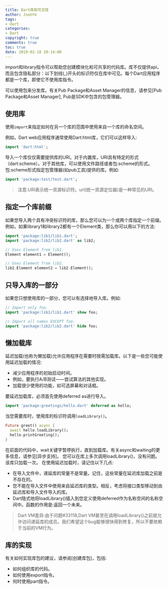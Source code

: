 ```yaml
---
title: Dart库和可见性
author: JsonYe
tags:
- dart
categories:
- Dart
copyright: true
comments: true
toc: true
date: 2019-02-18 20:14:00   
---
```


import和library指令可以帮助您创建模块化和可共享的代码库。库不仅提供api，而且包含隐私部分：以下划线(_)开头的标识符仅在库中可见。每个Dart应用程序都是一个库，即使它不使用库指令。

可以使用包来分发库。有关Pub Package和Asset Manager的信息，请参见[Pub Package和Asset Manager], Pub是SDK中包含的包管理器。

## 使用库
使用`import`来指定如何在另一个库的范围中使用来自一个库的命名空间。

例如，Dart web应用程序通常使用Dart:html库，它们可以这样导入:
```dart
import 'dart:html';
```
导入一个库仅仅需要提供库的URI。对于内置库，URI具有特定的形式（dart:scheme）。对于其他库，可以使用文件路径或者包:scheme的形式。包:scheme形式指定包管理器(如pub工具)提供的库。例如:
```dart
import 'package:test/test.dart';
```
> 注意:URI表示统一资源标识符。url(统一资源定位器)是一种常见的URI。

## 指定一个库前缀
如果您导入两个具有冲突标识符的库，那么您可以为一个或两个库指定一个前缀。例如，如果library1和library2都有一个Element类，那么你可以用以下的方法:
```dart
import 'package:lib1/lib1.dart';
import 'package:lib2/lib2.dart' as lib2;

// Uses Element from lib1.
Element element1 = Element();

// Uses Element from lib2.
lib2.Element element2 = lib2.Element();
```
## 只导入库的一部分
如果您只想使用库的一部分，您可以有选择地导入库。例如:
```dart
// Import only foo.
import 'package:lib1/lib1.dart' show foo;

// Import all names EXCEPT foo.
import 'package:lib2/lib2.dart' hide foo;
```
## 懒加载库
延迟加载(也称为懒加载)允许应用程序在需要时按需加载库。以下是一些您可能使用延迟加载的情况:
- 减少应用程序的初始启动时间。
- 例如，要执行A/B测试——尝试算法的其他实现。
- 加载很少使用的功能，如可选屏幕和对话框。

要延迟加载库，必须首先使用deferred as进行导入。
```dart
import 'package:greetings/hello.dart' deferred as hello;
```
当您需要库时，使用库的标识符调用`loadLibrary()`。
```dart
Future greet() async {
  await hello.loadLibrary();
  hello.printGreeting();
}
```
在前面的代码中，wait关键字暂停执行，直到加载库。有关async和waiting的更多信息，请参见[异步支持]。
您可以在库上多次调用loadLibrary()，没有问题。该库只加载一次。
在使用延迟加载时，请记住以下几点:

- 在导入文件中，递延库的常量不是常量。记住，这些常量在延迟库加载之前是不存在的。
- 您不能在导入文件中使用来自延迟库的类型。相反，考虑将接口类型移动到由延迟库和导入文件导入的库。
- Dart隐式地将loadLibrary()插入到您定义使用deferred作为名称空间的名称空间中。函数的作用是:返回一个未来。

> Dart VM差异:由于问题#33118,Dart VM甚至在调用loadLibrary()之前就允许访问递延库的成员。我们希望这个bug能够很快得到修复，所以不要依赖于当前的VM行为。

## 库的实现
有关如何实现库包的建议，请参阅[创建库包]，包括:

- 如何组织库的代码。
- 如何使用export指令。
- 何时使用part指令。